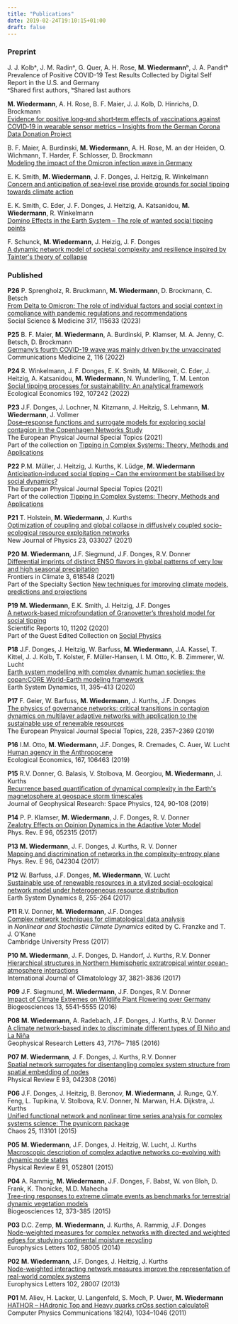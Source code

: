 ```yaml
---
title: "Publications"
date: 2019-02-24T19:10:15+01:00
draft: false
---
```


### Preprint

J. J. Kolbᵃ, J. M. Radinᵃ, G. Quer, A. H. Rose, **M. Wiedermann**ᵇ, J. A. Panditᵇ\
Prevalence of Positive COVID-19 Test Results Collected by Digital Self Report in the U.S. and Germany\
ᵃShared first authors, ᵇShared last authors

**M. Wiedermann**, A. H. Rose, B. F. Maier, J. J. Kolb, D. Hinrichs, D. Brockmann\
[Evidence for positive long‑and short‑term effects of vaccinations against COVID‑19 in wearable sensor metrics – Insights from the German Corona Data Donation Project](https://arxiv.org/abs/2204.02846)

B. F. Maier, A. Burdinski, **M. Wiedermann**, A. H. Rose, M. an der Heiden, O. Wichmann, T. Harder, F. Schlosser, D. Brockmann\
[Modeling the impact of the Omicron infection wave in Germany](https://www.medrxiv.org/content/10.1101/2022.07.07.22277391v1)

E. K. Smith, **M. Wiedermann**, J. F. Donges, J. Heitzig, R. Winkelmann\
[Concern and anticipation of sea‑level rise provide grounds for social tipping towards climate action](https://osf.io/nyquv/)

E. K. Smith, C. Eder, J. F. Donges, J. Heitzig, A. Katsanidou, **M. Wiedermann**, R. Winkelmann\
[Domino Effects in the Earth System – The role of wanted social tipping points](https://osf.io/d8scb)

F. Schunck, **M. Wiedermann**, J. Heizig, J. F. Donges\
[A dynamic network model of societal complexity and resilience inspired by
Tainter\'s theory of collapse](https://arxiv.org/abs/2102.06698)

### Published

**P26** P. Sprengholz, R. Bruckmann, **M. Wiedermann**, D. Brockmann, C. Betsch\
[From Delta to Omicron: The role of individual factors and social context in compliance with pandemic regulations and recommendations](https://www.sciencedirect.com/science/article/pii/S0277953622009431)\
Social Science & Medicine 317, 115633 (2023)

**P25** B. F. Maier, **M. Wiedermann**, A. Burdinski, P. Klamser, M. A. Jenny, C. Betsch, D. Brockmann\
[Germany’s fourth COVID-19 wave was mainly driven by the unvaccinated](https://www.nature.com/articles/s43856-022-00176-7)\
Communications Medicine 2, 116 (2022)

**P24** R. Winkelmann, J. F. Donges, E. K. Smith, M. Milkoreit, C. Eder, J. Heitzig, A. Katsanidou, **M. Wiedermann**, N. Wunderling, T. M. Lenton\
[Social tipping processes for sustainability: An analytical framework](https://www.sciencedirect.com/science/article/pii/S0921800921003013)\
Ecological Economics 192, 107242 (2022)

**P23** J.F. Donges, J. Lochner, N. Kitzmann, J. Heitzig, S. Lehmann, **M. Wiedermann**, J. Vollmer\
[Dose–response functions and surrogate models for exploring social contagion in the Copenhagen Networks Study](https://link.springer.com/article/10.1140/epjs/s11734-021-00279-7)\
The European Physical Journal Special Topics (2021)\
Part of the collection on [Tipping in Complex Systems: Theory, Methods and
Applications](https://link.springer.com/journal/11734/topicalCollection/AC_ac67ae404e16f19b99913247f14b8072)

**P22** P.M. Müller, J. Heitzig, J. Kurths, K. Lüdge, **M. Wiedermann**\
[Anticipation-induced social tipping – Can the environment be stabilised by
social dynamics?](https://link.springer.com/article/10.1140/epjs/s11734-021-00011-5)\
The European Physical Journal Special Topics (2021)\
Part of the collection [Tipping in Complex Systems: Theory, Methods and
Applications](https://link.springer.com/journal/11734/topicalCollection/AC_ac67ae404e16f19b99913247f14b8072)

**P21** T. Holstein, **M. Wiedermann**, J. Kurths\
[Optimization of coupling and global collapse in diffusively coupled socio-ecological resource exploitation networks](https://iopscience.iop.org/article/10.1088/1367-2630/abe0db)\
New Journal of Physics 23, 033027 (2021)

**P20** **M. Wiedermann**, J.F. Siegmund, J.F. Donges, R.V. Donner\
[Differential imprints of distinct ENSO flavors in global patterns of very low and high seasonal precipitation](https://www.frontiersin.org/articles/10.3389/fclim.2021.618548/full)\
Frontiers in Climate 3, 618548 (2021)\
Part of the Specialty Section [New techniques for improving climate models,
predictions and
projections](https://www.frontiersin.org/research-topics/14637/new-techniques-for-improving-climate-models-predictions-and-projections#articles)

**P19** **M. Wiedermann**, E.K. Smith, J. Heitzig, J.F. Donges\
[A network-based microfoundation of Granovetter’s threshold model for social tipping](https://www.nature.com/articles/s41598-020-67102-6)\
Scientific Reports 10, 11202 (2020)\
Part of the Guest Edited Collection on [Social
Physics](https://www.nature.com/collections/hfafjbjbgd)

**P18** J.F. Donges, J. Heitzig, W. Barfuss, **M. Wiedermann**, J.A. Kassel, T. Kittel, J. J. Kolb, T. Kolster, F. Müller-Hansen, I. M. Otto,  K. B. Zimmerer, W. Lucht\
[Earth system modelling with complex dynamic human societies: the copan:CORE
World-Earth modeling framework](https://www.earth-syst-dynam.net/11/395/2020/)\
Earth System Dynamics, 11, 395–413 (2020)

**P17** F. Geier, W. Barfuss, **M. Wiedermann**, J. Kurths, J.F. Donges\
[The physics of governance networks: critical transitions in contagion
dynamics on multilayer adaptive networks with application to the sustainable
use of renewable resources](https://doi.org/10.1140/epjst/e2019-900120-4)\
The European Physical Journal Special Topics, 228, 2357–2369 (2019)

**P16** I.M. Otto, **M. Wiedermann**, J.F. Donges, R. Cremades, C. Auer, W. Lucht\
[Human agency in the Anthropocene](https://doi.org/10.1016/j.ecolecon.2019.106463)\
Ecological Economics, 167, 106463 (2019)

**P15** R.V. Donner, G. Balasis, V. Stolbova, M. Georgiou, **M. Wiedermann**, J. Kurths\
[Recurrence based quantification of dynamical complexity in the Earth\'s
magnetosphere at geospace storm timescales](https://dx.doi.org/10.1029/2018ja025318)\
Journal of Geophysical Research: Space Physics, 124, 90-108 (2019)

**P14** P. P. Klamser, **M. Wiedermann**, J. F. Donges, R. V. Donner\
[Zealotry Effects on Opinion Dynamics in the Adaptive Voter Model](https://dx.doi.org/10.1103/PhysRevE.96.052315)\
Phys. Rev. E 96, 052315 (2017)

**P13** **M. Wiedermann**, J. F. Donges, J. Kurths, R. V. Donner\
[Mapping and discrimination of networks in the complexity-entropy plane](https://dx.doi.org/10.1103/PhysRevE.96.042304)\
Phys. Rev. E 96, 042304 (2017)

**P12** W. Barfuss, J.F. Donges, **M. Wiedermann**, W. Lucht\
[Sustainable use of renewable resources in a stylized social-ecological network
model under heterogeneous resource distribution](https://dx.doi.org/10.5194/esd-8-255-2017)\
Earth System Dynamics 8, 255-264 (2017)

**P11** R.V. Donner, **M. Wiedermann**, J.F. Donges\
[Complex network techniques for climatological data analysis](https://doi.org/10.1017/9781316339251.007)\
in *Nonlinear and Stochastic Climate Dynamics* edited by C. Franzke  and T. J. O'Kane\
Cambridge University Press (2017)

**P10** **M. Wiedermann**, J. F. Donges, D. Handorf, J. Kurths, R.V. Donner\
[Hierarchical structures in Northern Hemispheric extratropical winter
ocean-atmosphere interactions](https://dx.doi.org/10.1002/joc.4956)\
International Journal of Climatolology 37, 3821-3836 (2017)

**P09** J.F. Siegmund, **M. Wiedermann**, J.F. Donges, R.V. Donner\
[Impact of Climate Extremes on Wildlife Plant Flowering over Germany](https://dx.doi.org/10.5194/bg-13-5541-2016)\
Biogeosciences 13, 5541-5555 (2016)

**P08** **M. Wiedermann**, A. Radebach, J.F. Donges, J. Kurths, R.V. Donner\
[A climate network-based index to discriminate different types of El Niño and La
Niña](https://dx.doi.org/10.1002/2016GL069119)\
Geophysical Research Letters 43, 7176– 7185 (2016)

**P07** **M. Wiedermann**, J. F. Donges, J. Kurths, R.V. Donner\
[Spatial network surrogates for disentangling complex system structure from
spatial embedding of nodes](https://dx.doi.org/10.1103/PhysRevE.93.042308)\
Physical Review E 93, 042308 (2016)

**P06** J.F. Donges, J. Heitzig, B. Beronov, **M. Wiedermann**, J. Runge, Q.Y. Feng, L. Tupikina, V. Stolbova, R.V. Donner, N. Marwan, H.A. Dijkstra, J. Kurths\
[Unified functional network and nonlinear time series analysis for complex
systems science: The pyunicorn package](https://dx.doi.org/10.1063/1.4934554)\
Chaos 25, 113101 (2015)

**P05** **M. Wiedermann**, J.F. Donges, J. Heitzig, W. Lucht, J. Kurths\
[Macroscopic description of complex adaptive networks co-evolving with dynamic
node states](https://dx.doi.org/10.1103/PhysRevE.91.052801)\
Physical Review E 91, 052801 (2015)

**P04** A. Rammig, **M. Wiedermann**, J.F. Donges, F. Babst, W. von Bloh, D. Frank, K. Thonicke, M.D. Mahecha\
[Tree-ring responses to extreme climate events as benchmarks for terrestrial
dynamic vegetation models](https://dx.doi.org/10.5194/bg-12-373-2015)\
Biogeosciences 12, 373-385 (2015)

**P03** D.C. Zemp, **M. Wiedermann**, J. Kurths, A. Rammig, J.F. Donges\
[Node-weighted measures for complex networks with directed and weighted edges
for studying continental moisture recycling](https://dx.doi.org/10.1209/0295-5075/107/58005)\
Europhysics Letters 102, 58005 (2014)

**P02** **M. Wiedermann**, J.F. Donges, J. Heitzig, J. Kurths\
[Node-weighted interacting network measures improve the representation of
real-world complex systems](https://dx.doi.org/10.1209/0295-5075/102/28007)\
Europhysics Letters 102, 28007 (2013)

**P01** M. Aliev, H. Lacker, U. Langenfeld, S. Moch, P. Uwer, **M. Wiedermann**\
[HATHOR – HAdronic Top and Heavy quarks crOss section calculatoR](https://doi.org/10.1016/j.cpc.2010.12.040)\
Computer Physics Communications 182(4), 1034–1046 (2011)
